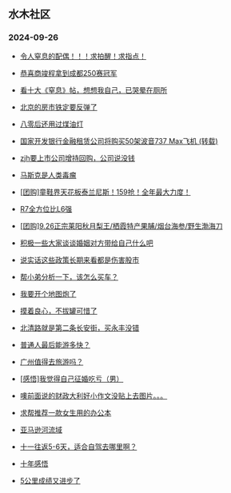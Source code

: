## 水木社区 
### 2024-09-26

+ [令人窒息的配偶！！！求拍醒！求指点！](https://www.newsmth.net/nForum/article/FamilyLife/1766861460)

+ [恭喜商竣程拿到成都250赛冠军](https://www.newsmth.net/nForum/article/Tennis/1179469)

+ [看十大《窒息》帖，想想我自己，已哭晕在厕所](https://www.newsmth.net/nForum/article/Divorce/2098641)

+ [北京的房市铁定要反弹了](https://www.newsmth.net/nForum/article/OurEstate/3095200)

+ [八零后还用过煤油灯](https://www.newsmth.net/nForum/article/Age/20375073)

+ [国家开发银行金融租赁公司将购买50架波音737 Max飞机 (转载)](https://www.newsmth.net/nForum/article/Flyers/234767)

+ [zjh要上市公司增持回购，公司说没钱](https://www.newsmth.net/nForum/article/Stock/10930046)

+ [马斯克是人类毒瘤](https://www.newsmth.net/nForum/article/AutoWorld/1944921423)

+ [[团购]童鞋界天花板泰兰尼斯！159抢！全年最大力度！](https://www.newsmth.net/nForum/article/ADAgent_TG/1326258)

+ [R7全方位比L6强](https://www.newsmth.net/nForum/article/GreenAuto/1677554)

+ [[团购]9.26正宗莱阳秋月梨王/栖霞特产果脯/烟台海参/野生渤海刀](https://www.newsmth.net/nForum/article/ADAgent_TG/1326337)

+ [积极一些大家谈谈婚姻对方带给自己什么吧](https://www.newsmth.net/nForum/article/FamilyLife/1766863941)

+ [说实话这些政策长期来看都是伤害股市](https://www.newsmth.net/nForum/article/Stock/10930944)

+ [帮小弟分析一下，该怎么买车？](https://www.newsmth.net/nForum/article/GreenAuto/1678695)

+ [我要开个地图炮了](https://www.newsmth.net/nForum/article/AutoWorld/1944920832)

+ [摸着良心，不拔罐可惜了](https://www.newsmth.net/nForum/article/FashionShow/513358)

+ [北清路就是第二条长安街，买永丰没错](https://www.newsmth.net/nForum/article/OurEstate/3096005)

+ [普通人最后能游多快？](https://www.newsmth.net/nForum/article/Swimming/944217)

+ [广州值得去旅游吗？](https://www.newsmth.net/nForum/article/Travel/1012811)

+ [[感悟]我觉得自己征婚吃亏（男）](https://www.newsmth.net/nForum/article/Age/20375137)

+ [噢前面说的财政大利好小作文没贴上去图片。。。](https://www.newsmth.net/nForum/article/Stock/10930981)

+ [求帮推荐一款女生用的办公本](https://www.newsmth.net/nForum/article/Notebook/1995800)

+ [亚马逊河流域](https://www.newsmth.net/nForum/article/Geography/598841)

+ [十一往返5-6天，适合自驾去哪里啊？](https://www.newsmth.net/nForum/article/AutoTravel/13662785)

+ [十年感悟](https://www.newsmth.net/nForum/article/Divorce/2098260)

+ [5公里成绩又进步了](https://www.newsmth.net/nForum/article/RunningLife/834966)

